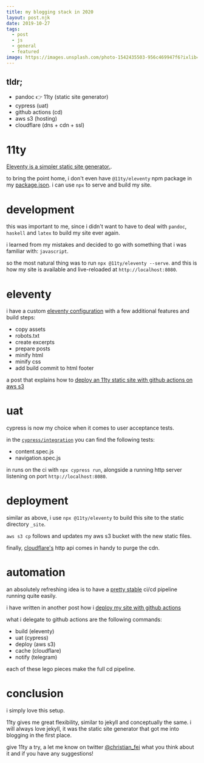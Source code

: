 ```yaml
---
title: my blogging stack in 2020
layout: post.njk
date: 2019-10-27
tags:
  - post
  - js
  - general
  - featured
image: https://images.unsplash.com/photo-1542435503-956c469947f6?ixlib=rb-1.2.1&ixid=eyJhcHBfaWQiOjEyMDd9&auto=format&fit=crop&w=1267&q=80
---
```


## tldr;

- pandoc 👉 11ty (static site generator)
- cypress (uat)
- github actions (cd)
- aws s3 (hosting)
- cloudflare (dns + cdn + ssl)

# 11ty

[Eleventy is a simpler static site generator.](https://www.11ty.io).

to bring the point home, i don't even have `@11ty/eleventy` npm package in my [package.json](https://github.com/christian-fei/christian-fei.github.io/blob/master/package.json). i can use `npx` to serve and build my site.

# development

this was important to me, since i didn't want to have to deal with `pandoc`, `haskell` and `latex` to build my site ever again.

i learned from my mistakes and decided to go with something that i was familiar with: `javascript`.

so the most natural thing was to run `npx @11ty/eleventy --serve`. and this is how my site is available and live-reloaded at `http://localhost:8080`.

# eleventy

i have a custom [eleventy configuration](https://github.com/christian-fei/christian-fei.github.io/blob/master/.eleventy.js) with a few additional features and build steps:

- copy assets
- robots.txt
- create excerpts
- prepare posts
- minify html
- minify css
- add build commit to html footer

a post that explains how to [deploy an 11ty static site with github actions on aws s3](/posts/2019-08-29-Deploy-Eleventy-site-with-Github-Actions-on-AWS-S3/)

# uat

cypress is now my choice when it comes to user acceptance tests.

in the [`cypress/integration`](https://github.com/christian-fei/christian-fei.github.io/tree/master/cypress/integration) you can find the following tests:

- content.spec.js
- navigation.spec.js

in runs on the ci with `npx cypress run`, alongside a running http server listening on port `http://localhost:8080`.

# deployment

similar as above, i use `npx @11ty/eleventy` to build this site to the static directory `_site`.

`aws s3 cp` follows and updates my aws s3 bucket with the new static files.

finally, [cloudflare's](https://www.cloudflare.com) http api comes in handy to purge the cdn.

# automation

an absolutely refreshing idea is to have a [pretty stable](https://github.com/christian-fei/christian-fei.github.io/actions) ci/cd pipeline running quite easily.

i have written in another post how i [deploy my site with github actions](https://christianfei.com/posts/2019-08-29-Deploy-Eleventy-site-with-Github-Actions-on-AWS-S3/)

what i delegate to github actions are the following commands:

- build (eleventy)
- uat (cypress)
- deploy (aws s3)
- cache (cloudflare)
- notify (telegram)

each of these lego pieces make the full cd pipeline.

# conclusion

i simply love this setup.

11ty gives me great flexibility, similar to jekyll and conceptually the same.
i will always love jekyll, it was the static site generator that got me into blogging in the first place.

give 11ty a try, a let me know on twitter [@christian_fei](https://twitter.com/christian_fei) what you think about it and if you have any suggestions!
